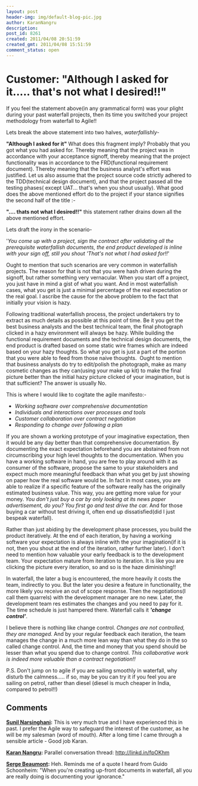 ```yaml
---
layout: post
header-img: img/default-blog-pic.jpg
author: KaranNangru
description: 
post_id: 8261
created: 2011/04/08 20:51:59
created_gmt: 2011/04/08 15:51:59
comment_status: open
---
```


# Customer: "Although I asked for it..... that's not what I desired!!"

<p>If you feel the statement above(in any grammatical form) was your plight during your past waterfall projects, then its time you switched your project methodology from waterfall to Agile!!</p>
<!--more-->

<p>Lets break the above statement into two halves, <em>waterfallishly</em>-</p>
<p><strong>"Although I asked for it"</strong>
What does this fragment imply? Probably that you got what you had asked for. Thereby meaning that the project was in accordance with your acceptance signoff,
thereby meaning that the project functionality was in accordance to the FRD(functional requirement document). Thereby meaning that the business analyst's effort was justified.
Let us also assume that the project source code strictly adhered to the TDD(technical design document), and that the project passed all the testing phases( except UAT... that's when you shout usually).
What good does the above mentioned effort do to the project if your stance signifies the second half of the title :-</p>
<p><strong>".... thats not what I desired!!"</strong>
this statement rather drains down all the above mentioned effort.</p>
<p>Lets draft the irony in the scenario-</p>
<p>'<em>You come up with a project, sign the contract after validating all the prerequisite waterfallish documents,
the end product developed is inline with your sign off, still you shout 'That's not what I had asked for!!</em>'</p>
<p>Ought to mention that such scenarios are very common in waterfallish projects. The reason for that is not that you were hash driven during the signoff, but rather something very vernacular. When you start off a project, you just have in mind a gist of what you want. And in most waterfallish cases, what you get is just a minimal percentage of the real expectation or the real goal.
I ascribe the cause for the above problem to the fact that initially your vision is hazy.</p>
<p>Following traditional waterfallish process, the project undertakers try to extract as much details as possible at this point of time. Be it you get the best business analysts and the best technical team, the final photograph clicked in a hazy environment will always be hazy. While building the functional requirement documents and the technical design documents, the end product is drafted based on some static wire frames which are indeed based on your hazy thoughts. So what you get is just a part of the portion that you were able to feed from those naive thoughts.  Ought to mention that business analysts do try to edit/polish the photograph, make as many cosmetic changes as they can(using your make up kit) to make the final picture better than the initial hazy picture clicked of your imagination, but is that sufficient? The answer is usually No.</p>
<p>This is where I would like to cogitate the agile manifesto:-
<ul>
    <li><em>Working software over comprehensive documentation </em></li>
    <li><em>Individuals and interactions over processes and tools</em></li>
    <li><em>Customer collaboration over contract negotiation</em></li>
    <li><em>Responding to change over following a plan</em></li>
</ul>
If you are shown a working prototype of your imaginative expectation, then it would be any day better than that comprehensive documentation. By documenting the exact expectation beforehand you are abstained from not circumscribing your high level thoughts to the documentation. When you have a working software in hand, you are free to play around with it as consumer of the software, propose the same to your stakeholders and expect much more meaningful feedback than what you get by just showing on paper how the real software would be. In fact in most cases, you are able to realize if a specific feature of the software really has the originally estimated business value. This way, you are getting more value for your money. <em>You don't just buy a car by only looking at its news paper advertisement, do you? You first go and test drive the car. </em>And for those buying a car without test driving it, often end up dissatisfied(did I just bespeak waterfall).</p>
<p>Rather than just abiding by the development phase processes, you build the product iteratively. At the end of each iteration, by having a working software your expectation is always inline with the your imagination(if it is not, then you shout at the end of the iteration, rather further later). I don't need to mention how valuable your early feedback is to the development team. Your expectation mature from iteration to iteration. It is like you are clicking the picture every iteration, so and so is the haze diminishing!!</p>
<p>In waterfall, the later a bug is encountered, the more heavily it costs the team, indirectly to you. But the later you desire a feature in functionality, the more likely you receive an out of scope response. Then the negotiations(I call them quarrels) with the development manager are no new. Later, the development team res estimates the changes and you need to pay for it. The time schedule is just hampered there. Waterfall calls it <em><strong>'change control'</strong></em>.</p>
<p>I believe there is nothing like change control. <em>Changes are not controlled, they are managed.</em> And by your regular feedback each iteration, the team manages the change in a much more lean way than what they do in the so called change control. And, the time and money that you spend should be lesser than what you spend due to change control. <em>This collaborative work is indeed more valuable than a contract negotiation!!</em></p>
<p>P.S.
Don't jump on to agile if you are sailing smoothly in waterfall, why disturb the calmness..... if so, may be you can try it if you feel you are sailing on petrol, rather than diesel (diesel is much cheaper in India, compared to petrol!!)</p>

## Comments

**[Sunil Narsinghani](#5450 "2011-04-11 01:58:17"):** This is very much true and I have experienced this in past. I prefer the Agile way to safeguard the interest of the customer, as he will be my salesman (word of mouth). After a long time I came through a sensible article - Good job Karan.

**[Karan Nangru](#5478 "2011-04-17 15:39:43"):** Parallel conversation thread: http://linkd.in/fpOKhm

**[Serge Beaumont](#5480 "2011-04-18 11:59:06"):** Heh. Reminds me of a quote I heard from Guido Schoonheim: "When you're creating up-front documents in waterfall, all you are really doing is documenting your ignorance."

